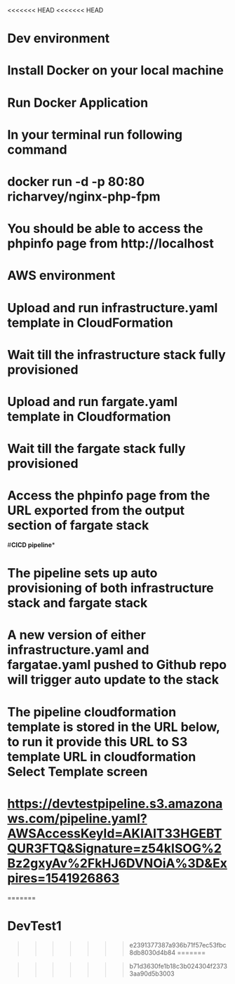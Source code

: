 <<<<<<< HEAD
<<<<<<< HEAD
# ****Dev environment****
# Install Docker on your local machine
# Run Docker Application
# In your terminal run following command
#   docker run -d -p 80:80 richarvey/nginx-php-fpm
# You should be able to access the phpinfo page from http://localhost

# ****AWS environment****
# Upload and run infrastructure.yaml template in CloudFormation
# Wait till the infrastructure stack fully provisioned
# Upload and run fargate.yaml template in Cloudformation
# Wait till the fargate stack fully provisioned
# Access the phpinfo page from the URL exported from the output section of fargate stack

#****CICD pipeline*****   
# The pipeline sets up auto provisioning of both infrastructure stack and fargate stack
# A new version of either infrastructure.yaml and fargatae.yaml pushed to Github repo will trigger auto update to the stack
# The pipeline cloudformation template is stored in the URL below, to run it provide this URL to S3 template URL in cloudformation Select Template screen
# https://devtestpipeline.s3.amazonaws.com/pipeline.yaml?AWSAccessKeyId=AKIAIT33HGEBTQUR3FTQ&Signature=z54kISOG%2Bz2gxyAv%2FkHJ6DVNOiA%3D&Expires=1541926863
=======
# DevTest1
>>>>>>> e2391377387a936b71f57ec53fbc8db8030d4b84
=======

>>>>>>> b71d3630fe1b18c3b024304f23733aa90d5b3003
